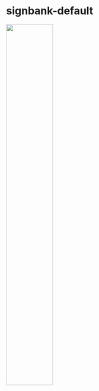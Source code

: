 # signbank-default


[<img src="https://i.postimg.cc/YqGQ6Kg5/Group-4389.png" width="50%">](https://img.youtube.com/vi/v=w-VeTkzUMOg/0.jpg)


